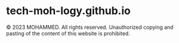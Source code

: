 # tech-moh-logy.github.io

© 2023 MOHAMMED. All rights reserved. Unauthorized copying and pasting of the content of this website is prohibited.
